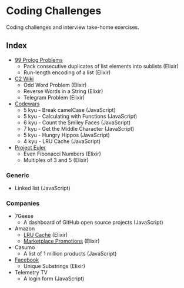 # Coding Challenges

Coding challenges and interview take-home exercises.

## Index

- [99 Prolog Problems](https://sites.google.com/site/prologsite/prolog-problems)
  - Pack consecutive duplicates of list elements into sublists (Elixir)
  - Run-length encoding of a list (Elixir)
- [C2 Wiki](http://c2.com/cgi/wiki?ProgrammingChallengesForInterview)
  - Odd Word Problem (Elixir)
  - Reverse Words in a String (Elixir)
  - Telegram Problem (Elixir)
- [Codewars](https://www.codewars.com)
  - 5 kyu - Break camelCase (JavaScript)
  - 5 kyu - Calculating with Functions (JavaScript)
  - 6 kyu - Count the Smiley Faces (JavaScript)
  - 7 kyu - Get the Middle Character (JavaScript)
  - 5 kyu - Hungry Hippos (JavaScript)
  - 4 kyu - LRU Cache (JavaScript)
- [Project Euler](http://projecteuler.net/problems)
  - Even Fibonacci Numbers (Elixir)
  - Multiples of 3 and 5 (Elixir)

### Generic

- Linked list (JavaScript)

### Companies

- 7Geese
  - A dashboard of GitHub open source projects (JavaScript)
- Amazon
  - [LRU Cache](http://www.careercup.com/question?id=24510663) (Elixir)
  - [Marketplace Promotions](https://github.com/tdantas/it-interviews/tree/master/basket_checkout) (Elixir)
- Casumo
  - A list of 1 million products (JavaScript)
- [Facebook](https://github.com/alonsovidales/facebook-programming-challenges)
  - Unique Substrings (Elixir)
- Telemetry TV
  - A login form (JavaScript)
